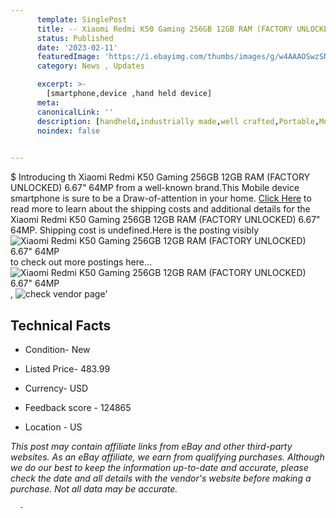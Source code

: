 ```yaml
---
      template: SinglePost
      title: -- Xiaomi Redmi K50 Gaming 256GB 12GB RAM (FACTORY UNLOCKED) 6.67" 64MP
      status: Published
      date: '2023-02-11'
      featuredImage: 'https://i.ebayimg.com/thumbs/images/g/w4AAAOSwzSNiyEg8/s-l225.jpg'
      category: News , Updates

      excerpt: >-
        [smartphone,device ,hand held device]
      meta:
      canonicalLink: ''
      description: [handheld,industrially made,well crafted,Portable,Mobile,Compact,Convenient,Lightweight,Maneuverable,Man-portable,Miniature,Carriable,Hand-held,Light,Holdable,Transportable,Mobile device,Pocket-sized,On-the-go,Wireless,Cordless,Compact size,Convenient size, smartphone,device ,hand held device]
      noindex: false
      

---
```

$
      Introducing th Xiaomi Redmi K50 Gaming 256GB 12GB RAM (FACTORY UNLOCKED) 6.67" 64MP from a well-known brand.This Mobile device smartphone is sure to be a Draw-of-attention in your home. [Click Here](https://www.ebay.com/itm/195201550812?hash=item2d72eb49dc%3Ag%3Aw4AAAOSwzSNiyEg8&mkevt=1&mkcid=1&mkrid=711-53200-19255-0&campid=%253CePNCampaignId%253E&customid=%253CreferenceId%253E&toolid=10049) to read more to learn about the shipping costs and additional details for the Xiaomi Redmi K50 Gaming 256GB 12GB RAM (FACTORY UNLOCKED) 6.67" 64MP. Shipping cost is undefined.Here is the posting visibly ![Xiaomi Redmi K50 Gaming 256GB 12GB RAM (FACTORY UNLOCKED) 6.67" 64MP](https://i.ebayimg.com/thumbs/images/g/w4AAAOSwzSNiyEg8/s-l225.jpg) to check out more postings here... ![Xiaomi Redmi K50 Gaming 256GB 12GB RAM (FACTORY UNLOCKED) 6.67" 64MP](https://i.ebayimg.com/images/g/w4AAAOSwzSNiyEg8/s-l960.jpg), ![check vendor page]()'

      

 ## Technical Facts 



     
      

 - Condition- New 


      

 - Listed Price- 483.99 


      

 - Currency- USD 


      

 - Feedback score - 124865 


      

 - Location - US 


      
      

 *_This post may contain affiliate links from eBay and other third-party websites. As an eBay affiliate, we earn from qualifying purchases. Although we do our best to keep the information up-to-date and accurate, please check the date and all details with the vendor's website before making a purchase. Not all data may be accurate._*




      -
